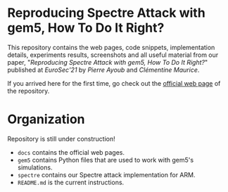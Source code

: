 # Reproducing Spectre Attack with gem5, How To Do It Right?

This repository contains the web pages, code snippets, implementation details,
experiments results, screenshots and all useful material from our paper,
"_Reproducing Spectre Attack with gem5, How To Do It Right?_" published at
_EuroSec'21_ by _Pierre Ayoub_ and _Clémentine Maurice_.

If you arrived here for the first time, go check out the [official web
page](https://pierreay.github.io/reproduce-spectre-gem5/) of the repository.

# Organization

Repository is still under construction!

- `docs` contains the official web pages.
- `gem5` contains Python files that are used to work with gem5's simulations.
- `spectre` contains our Spectre attack implementation for ARM.
- `README.md` is the current instructions.

